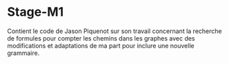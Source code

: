 # Stage-M1
Contient le code de Jason Piquenot sur son travail concernant la recherche de formules pour compter les chemins dans les graphes avec des modifications et adaptations de ma part pour inclure une nouvelle grammaire.
